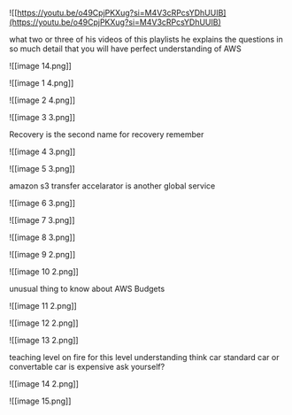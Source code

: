 ![[https://youtu.be/o49CpjPKXug?si=M4V3cRPcsYDhUUIB](https://youtu.be/o49CpjPKXug?si=M4V3cRPcsYDhUUIB)

what two or three of his videos of this playlists he explains the questions in so much detail that you will have perfect understanding of AWS  
  

![[image 14.png]]

![[image 1 4.png]]

![[image 2 4.png]]

![[image 3 3.png]]

Recovery is the second name for recovery remember

![[image 4 3.png]]

  

![[image 5 3.png]]

amazon s3 transfer accelarator is another global service

  

  

![[image 6 3.png]]

  

  

![[image 7 3.png]]

  

![[image 8 3.png]]

  

![[image 9 2.png]]

![[image 10 2.png]]

unusual thing to know about AWS Budgets

  

  

![[image 11 2.png]]

  

![[image 12 2.png]]

  

![[image 13 2.png]]

teaching level on fire for this level understanding think car standard car or convertable car is expensive ask yourself?

  

![[image 14 2.png]]

![[image 15.png]]